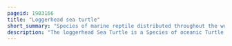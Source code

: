 ```yaml
---
pageid: 1903166
title: "Loggerhead sea turtle"
short_summary: "Species of marine reptile distributed throughout the world"
description: "The loggerhead Sea Turtle is a Species of oceanic Turtle distributed across the World. It is a marine Reptile of the Cheloniidae Family. The average loggerhead Measures approximately 90cm in Carapace Length when fully grown. The Adult loggerhead Sea Turtle weighs about 135kg with the largest Specimens weighing more than 450kg. The Skin is yellow to brown in Color and the Shell is typically reddish Brown. No external Differences in Sex are seen until the Turtle becomes an Adult the most obvious Difference being that Adult Males have thicker Tails and shorter Plastrons than Females."
---
```

